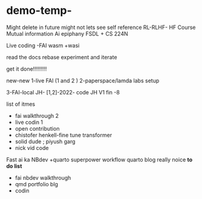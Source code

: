 # demo-temp-
Might delete in future might not lets see
self reference
RL-RLHF- HF Course 
Mutual information
Ai epiphany
FSDL + CS 224N

Live coding -FAI
 wasm +wasi

read the docs
rebase
experiment and iterate

get it done!!!!!!!!!

new-new
1-live FAI (1 and 2 )
2-paperspace/lamda labs setup

3-FAI-local
JH- [1,2]-2022- code
JH V1 fin -8

list of itmes
- fai walkthrough 2
- live codin 1
- open contribution
- chistofer henkell-fine tune transformer
- solid dude ; piyush garg
- nick vid code

Fast ai ka NBdev +quarto superpower workflow
quarto blog really noice 
**to do list**
- fai nbdev walkthrough
- qmd portfolio blg
- codin
